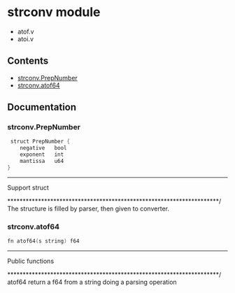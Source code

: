 # strconv module
- atof.v
- atoi.v
## Contents
- [strconv.PrepNumber](#strconvprepnumber)
- [strconv.atof64](#strconvatof)

## Documentation
### strconv.PrepNumber
```v
 struct PrepNumber {
    negative   bool
    exponent   int
    mantissa   u64
}
```
******************************************************************** 
 
 Support struct 
 
*********************************************************************/ 
The structure is filled by parser, then given to converter.

### strconv.atof64
```v
fn atof64(s string) f64
```
******************************************************************** 
 
 Public functions 
 
*********************************************************************/ 
atof64 return a f64 from a string doing a parsing operation

